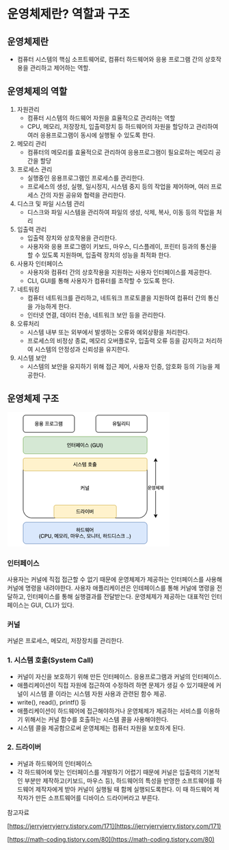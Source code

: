 # 운영체제란? 역할과 구조

## 운영체제란

- 컴퓨터 시스템의 핵심 소프트웨어로, 컴퓨터 하드웨어와 응용 프로그램 간의 상호작용을 관리하고 제어하는 역할.

## 운영체제의 역할

1. 자원관리
    - 컴퓨터 시스템의 하드웨어 자원을 효율적으로 관리하는 역할
    - CPU, 메모리, 저장장치, 입출력장치 등 하드웨어의 자원을 할당하고 관리하여 여러 응용프로그램이 동시에 실행될 수 있도록 한다.
2. 메모리 관리
    - 컴퓨터의 메모리를 효율적으로 관리하여 응용프로그램이 필요로하는 메모리 공간을 할당
3. 프로세스 관리
    - 실행중인 응용프로그램인 프로세스를 관리한다.
    - 프로세스의 생성, 실행, 일시정지, 시스템 중지 등의 작업을 제어하며, 여러 프로세스 간의 자원 공유와 협력을 관리한다.
4. 디스크 및 파일 시스템 관리
    - 디스크와 파일 시스템을 관리하여 파일의 생성, 삭제, 복사, 이동 등의 작업을 처리
5. 입출력 관리
    - 입출력 장치와 상호작용을 관리한다.
    - 사용자와 응용 프로그램이 키보드, 마우스, 디스플레이, 프린터 등과의 통신을 할 수 있도록 지원하며, 입출력 장치의 성능을 최적화 한다.
6. 사용자 인터페이스
    - 사용자와 컴퓨터 간의 상호작용을 지원하는 사용자 인터페이스를 제공한다.
    - CLI, GUI를 통해 사용자가 컴퓨터를 조작할 수 있도록 한다.
7. 네트워킹
    - 컴퓨터 네트워크를 관리하고, 네트워크 프로토콜을 지원하여 컴퓨터 간의 통신을 가능하게 한다.
    - 인터넷 연결, 데이터 전송, 네트워크 보안 등을 관리한다.
8. 오류처리
    - 시스템 내부 또는 외부에서 발생하는 오류와 예외상황을 처리한다.
    - 프로세스의 비정상 종료, 메모리 오버플로우, 입출력 오류 등을 감지하고 처리하여 시스템의 안정성과 신뢰성을 유지한다.
9. 시스템 보안
    - 시스템의 보안을 유지하기 위해 접근 제어, 사용자 인증, 암호화 등의 기능을 제공한다.

## 운영체제 구조

 ![Untitled](images/운영체제.png)
### 인터페이스

사용자는 커널에 직접 접근할 수 없기 때문에 운영체제가 제공하는 인터페이스를 사용해 커널에 명령을 내려야한다. 사용자 애플리케이션은 인테페이스를 통해 커널에 명령을 전달하고, 인터페이스를 통해 실행결과를 전달받는다. 운영체제가 제공하는 대표적인 인터페이스는 GUI, CLI가 있다. 

### 커널

커널은 프로세스, 메모리, 저장장치를 관리한다. 

### 1. 시스템 호출(System Call)

- 커널이 자신을 보호하기 위해 만든 인터페이스. 응용프로그램과 커널의 인터페이스.
- 애플리케이션이 직접 자원에 접근하여 수정하려 하면 문제가 생길 수 있기때문에 커널이 시스템 콜 이라는 시스템 자원 사용과 관련된 함수 제공.
- write(), read(), printf() 등
- 애플리케이션이 하드웨어에 접근해야하거나 운영체제가 제공하는 서비스를 이용하기 위해서는 커널 함수를 호출하는 시스템 콜을 사용해야한다.
- 시스템 콜을 제공함으로써 운영체제는 컴퓨터 자원을 보호하게 된다.

### 2. 드라이버

- 커널과 하드웨어의 인터페이스
- 각 하드웨어에 맞는 인터페이스를 개발하기 어렵기 때문에 커널은 입출력의 기본적인 부분만 제작하고(키보드, 마우스 등), 하드웨어의 특성을 반영한 소프트웨어를 하드웨어 제작자에게 받아 커널이 실행될 때 함께 실행되도록한다. 이 때 하드웨어 제작자가 만든 소프트웨어를 디바이스 드라이버라고 부른다.

참고자료

[https://jerryjerryjerry.tistory.com/171](https://jerryjerryjerry.tistory.com/171)

[https://math-coding.tistory.com/80](https://math-coding.tistory.com/80)